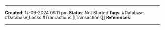 _____
**Created**: 14-09-2024 09:11 pm
**Status**: Not Started
**Tags**: #Database #Database_Locks #Transactions [[Transactions]] 
**References**: 
______